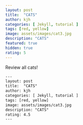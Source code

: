 ```yaml
---
layout: post
title:  "CATS"
author: kjh
categories: [ Jekyll, tutorial ]
tags: [red, yellow]
image: assets/images/cat3.jpg
description: "CATS"
featured: true
hidden: true
rating: 5
---
```


Review all cats!


```html
---
layout: post
title:  "CATS"
author: kjh
categories: [ Jekyll, tutorial ]
tags: [red, yellow]
image: assets/images/cat3.jpg
description: "CATS"
rating: 4.5
---
```

